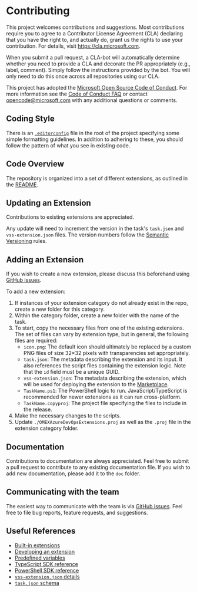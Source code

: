 # Contributing

This project welcomes contributions and suggestions. Most contributions require
you to agree to a Contributor License Agreement (CLA) declaring that you have
the right to, and actually do, grant us the rights to use your contribution. For
details, visit <https://cla.microsoft.com>.

When you submit a pull request, a CLA-bot will automatically determine whether
you need to provide a CLA and decorate the PR appropriately (e.g., label,
comment). Simply follow the instructions provided by the bot. You will only need
to do this once across all repositories using our CLA.

This project has adopted the
[Microsoft Open Source Code of Conduct](https://opensource.microsoft.com/codeofconduct/).
For more information see the
[Code of Conduct FAQ](https://opensource.microsoft.com/codeofconduct/faq/) or
contact [opencode@microsoft.com](mailto:opencode@microsoft.com) with any
additional questions or comments.

## Coding Style

There is an [`.editorconfig`](.editorconfig) file in the root of the project
specifying some simple formatting guidelines. In addition to adhering to these,
you should follow the pattern of what you see in existing code.

## Code Overview

The repository is organized into a set of different extensions, as outlined in
the [README](README.md).

## Updating an Extension

Contributions to existing extensions are appreciated.

Any update will need to increment the version in the task's `task.json` and
`vss-extension.json` files. The version numbers follow the
[Semantic Versioning](https://semver.org/) rules.

## Adding an Extension

If you wish to create a new extension, please discuss this beforehand using
[GitHub issues](https://github.com/microsoft/OMEX-Azure-DevOps-Extensions/issues).

To add a new extension:

1. If instances of your extension category do not already exist in the repo,
   create a new folder for this category.
1. Within the category folder, create a new folder with the name of the task.
1. To start, copy the necessary files from one of the existing extensions. The
   set of files can vary by extension type, but in general, the following files
   are required:
     - `icon.png`: The default icon should ultimately be replaced by a custom
       PNG files of size 32×32 pixels with transparencies set appropriately.
     - `task.json`: The metadata describing the extension and its input. It
       also references the script files containing the extension logic. Note
       that the `id` field must be a unique GUID.
     - `vss-extension.json`: The metadata describing the extension, which will
       be used for deploying the extension to the
       [Marketplace](https://marketplace.visualstudio.com/azuredevops).
     - `TaskName.ps1`: The PowerShell logic to run. JavaScript/TypeScript is
       recommended for newer extensions as it can run cross-platform.
     - `TaskName.copyproj`: The project file specifying the files to include in
       the release.
1. Make the necessary changes to the scripts.
1. Update `./OMEXAzureDevOpsExtensions.proj` as well as the `.proj` file in the
   extension category folder.

## Documentation

Contributions to documentation are always appreciated. Feel free to submit a
pull request to contribute to any existing documentation file. If you wish to
add new documentation, please add it to the `doc` folder.

## Communicating with the team

The easiest way to communicate with the team is via
[GitHub issues](https://github.com/microsoft/OMEX-Azure-DevOps-Extensions/issues).
Feel free to file bug reports, feature requests, and suggestions.

## Useful References

- [Built-in extensions](https://github.com/microsoft/azure-pipelines-tasks/tree/master/Tasks)
- [Developing an extension](https://docs.microsoft.com/azure/devops/extend/get-started/node)
- [Predefined variables](https://docs.microsoft.com/azure/devops/pipelines/build/variables)
- [TypeScript SDK reference](https://github.com/microsoft/azure-pipelines-task-lib/blob/master/node/README.md)
- [PowerShell SDK reference](https://github.com/microsoft/azure-pipelines-task-lib/blob/master/powershell/Docs/README.md)
- [`vss-extension.json` details](https://docs.microsoft.com/azure/devops/extend/develop/manifest)
- [`task.json` schema](https://github.com/microsoft/azure-pipelines-task-lib/blob/master/tasks.schema.json)

